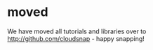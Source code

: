 moved
=====

We have moved all tutorials and libraries over to http://github.com/cloudsnap - happy snapping!